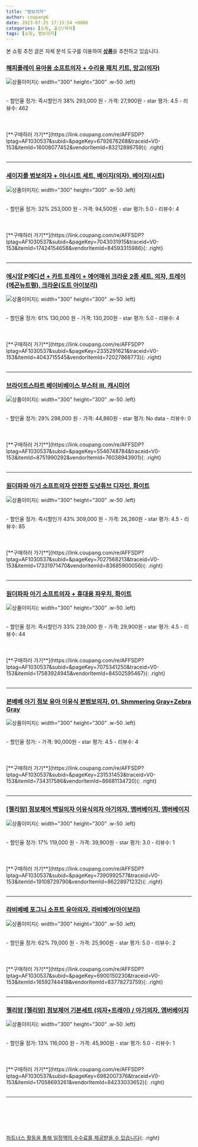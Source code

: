 ```yaml
---
title: "범보의자"
author: coupang6
date: 2023-07-25 17:15:54 +0800
categories: [쇼핑, 출산/육아]
tags: [쇼핑, 범보의자]
---
```


본 쇼핑 추천 글은 자체 분석 도구를 이용하여 [**상품**](https://link.coupang.com/a/bao1ui)을 추천하고 있습니다.

### [해피플레이 유아용 소프트의자 + 수리용 패치 키트, 망고(의자)](https://link.coupang.com/re/AFFSDP?lptag=AF1030537&subid=&pageKey=6792676268&traceid=V0-153&itemId=16008077452&vendorItemId=83212886759)

![상품이미지](https://thumbnail10.coupangcdn.com/thumbnails/remote/230x230ex/image/retail/images/7888233527251412-b1587c56-9169-4497-8580-74e3df5e495b.jpg){: width="300" height="300" .w-50 .left}


<br>
- 할인율 정가: 즉시할인가 38%  293,000   원
- 가격: 27,900원
- star 평가: 4.5
- 리뷰수: 462
<br>
<br>
<br>
<br>
[**구매하러 가기**](https://link.coupang.com/re/AFFSDP?lptag=AF1030537&subid=&pageKey=6792676268&traceid=V0-153&itemId=16008077452&vendorItemId=83212886759){: .right}
<br>
<br>

---

### [세이지폴 범보의자 + 이너시트 세트, 베이지(의자), 베이지(시트)](https://link.coupang.com/re/AFFSDP?lptag=AF1030537&subid=&pageKey=7043031915&traceid=V0-153&itemId=17424154658&vendorItemId=84593315986)

![상품이미지](https://thumbnail8.coupangcdn.com/thumbnails/remote/230x230ex/image/rs_quotation_api/tiwlt1ql/a7caabe065ad4397a40a5c935d94aef7.jpg){: width="300" height="300" .w-50 .left}


<br>
- 할인율 정가: 32%  253,000   원
- 가격: 94,500원
- star 평가: 5.0
- 리뷰수: 4
<br>
<br>
<br>
<br>
[**구매하러 가기**](https://link.coupang.com/re/AFFSDP?lptag=AF1030537&subid=&pageKey=7043031915&traceid=V0-153&itemId=17424154658&vendorItemId=84593315986){: .right}
<br>
<br>

---

### [에시앙 P에디션 + 카트 트레이 + 에어매쉬 크라운 2종 세트, 의자, 트레이(에곤뉴트럴), 크라운(도트 아이보리)](https://link.coupang.com/re/AFFSDP?lptag=AF1030537&subid=&pageKey=2335291621&traceid=V0-153&itemId=4043715545&vendorItemId=72027868773)

![상품이미지](https://thumbnail10.coupangcdn.com/thumbnails/remote/230x230ex/image/rs_quotation_api/070d/ae8c9fd04df3230c0b056d323884d76e3c511f477b2b00dd10a0b27ff270.jpg){: width="300" height="300" .w-50 .left}


<br>
- 할인율 정가: 61%  130,000   원
- 가격: 130,200원
- star 평가: 5.0
- 리뷰수: 4
<br>
<br>
<br>
<br>
[**구매하러 가기**](https://link.coupang.com/re/AFFSDP?lptag=AF1030537&subid=&pageKey=2335291621&traceid=V0-153&itemId=4043715545&vendorItemId=72027868773){: .right}
<br>
<br>

---

### [브라이트스타트 베이비베이스 부스터 III, 캐시미어](https://link.coupang.com/re/AFFSDP?lptag=AF1030537&subid=&pageKey=5546748784&traceid=V0-153&itemId=8751990292&vendorItemId=76038943901)

![상품이미지](https://thumbnail6.coupangcdn.com/thumbnails/remote/230x230ex/image/retail/images/819002288883985-7194d8da-608e-4e1b-810e-4c38e1b4c9f0.jpg){: width="300" height="300" .w-50 .left}


<br>
- 할인율 정가: 29%  298,000   원
- 가격: 44,860원
- star 평가: No data
- 리뷰수: 0
<br>
<br>
<br>
<br>
[**구매하러 가기**](https://link.coupang.com/re/AFFSDP?lptag=AF1030537&subid=&pageKey=5546748784&traceid=V0-153&itemId=8751990292&vendorItemId=76038943901){: .right}
<br>
<br>

---

### [원더파파 아기 소프트의자 안전한 도넛튜브 디자인, 화이트](https://link.coupang.com/re/AFFSDP?lptag=AF1030537&subid=&pageKey=7027568213&traceid=V0-153&itemId=17331971470&vendorItemId=83685900056)

![상품이미지](https://thumbnail7.coupangcdn.com/thumbnails/remote/230x230ex/image/retail/images/5131150273902163-2ee614a9-2a55-4343-ac6b-25d712d458fa.jpg){: width="300" height="300" .w-50 .left}


<br>
- 할인율 정가: 즉시할인가 43%  309,000   원
- 가격: 26,260원
- star 평가: 4.5
- 리뷰수: 85
<br>
<br>
<br>
<br>
[**구매하러 가기**](https://link.coupang.com/re/AFFSDP?lptag=AF1030537&subid=&pageKey=7027568213&traceid=V0-153&itemId=17331971470&vendorItemId=83685900056){: .right}
<br>
<br>

---

### [원더파파 아기 소프트의자 + 휴대용 파우치, 화이트](https://link.coupang.com/re/AFFSDP?lptag=AF1030537&subid=&pageKey=7075341250&traceid=V0-153&itemId=17583924945&vendorItemId=84502595467)

![상품이미지](https://thumbnail7.coupangcdn.com/thumbnails/remote/230x230ex/image/retail/images/2975969283431250-36270e81-554c-4430-bbbe-64bba2ebd4ce.jpg){: width="300" height="300" .w-50 .left}


<br>
- 할인율 정가: 즉시할인가 33%  239,000   원
- 가격: 29,900원
- star 평가: 4.5
- 리뷰수: 44
<br>
<br>
<br>
<br>
[**구매하러 가기**](https://link.coupang.com/re/AFFSDP?lptag=AF1030537&subid=&pageKey=7075341250&traceid=V0-153&itemId=17583924945&vendorItemId=84502595467){: .right}
<br>
<br>

---

### [본베베 아기 점보 유아 이유식 본범보의자, 01. Shmmering Gray+Zebra Gray](https://link.coupang.com/re/AFFSDP?lptag=AF1030537&subid=&pageKey=231531453&traceid=V0-153&itemId=734317586&vendorItemId=86681134720)

![상품이미지](https://thumbnail10.coupangcdn.com/thumbnails/remote/230x230ex/image/vendor_inventory/a0e0/d109907dcceb17fef48ac52143fb11ab931057088adba55c9180a5f3ca51.jpg){: width="300" height="300" .w-50 .left}


<br>
- 할인율 정가: 
- 가격: 90,000원
- star 평가: 4.5
- 리뷰수: 4
<br>
<br>
<br>
<br>
[**구매하러 가기**](https://link.coupang.com/re/AFFSDP?lptag=AF1030537&subid=&pageKey=231531453&traceid=V0-153&itemId=734317586&vendorItemId=86681134720){: .right}
<br>
<br>

---

### [[젤리맘] 점보체어 백일의자 이유식의자 아기의자, 앰버베이지, 앰버베이지](https://link.coupang.com/re/AFFSDP?lptag=AF1030537&subid=&pageKey=7390992577&traceid=V0-153&itemId=19108729790&vendorItemId=86228971232)

![상품이미지](https://thumbnail8.coupangcdn.com/thumbnails/remote/230x230ex/image/vendor_inventory/444f/1bcc0bbe0912585e4faa3aa6f243f839dd663d9c0a836311b24a04b89581.jpg){: width="300" height="300" .w-50 .left}


<br>
- 할인율 정가: 17%  119,000   원
- 가격: 39,900원
- star 평가: 3.0
- 리뷰수: 1
<br>
<br>
<br>
<br>
[**구매하러 가기**](https://link.coupang.com/re/AFFSDP?lptag=AF1030537&subid=&pageKey=7390992577&traceid=V0-153&itemId=19108729790&vendorItemId=86228971232){: .right}
<br>
<br>

---

### [라비베베 포그니 소프트 유아의자, 라비베어(아이보리)](https://link.coupang.com/re/AFFSDP?lptag=AF1030537&subid=&pageKey=6900150230&traceid=V0-153&itemId=16592744418&vendorItemId=83778273759)

![상품이미지](https://thumbnail8.coupangcdn.com/thumbnails/remote/230x230ex/image/retail/images/4778015947309769-1007a66d-85cb-42b4-8bf7-477076d3a8b2.jpg){: width="300" height="300" .w-50 .left}


<br>
- 할인율 정가: 62%  79,000   원
- 가격: 25,900원
- star 평가: 5.0
- 리뷰수: 2
<br>
<br>
<br>
<br>
[**구매하러 가기**](https://link.coupang.com/re/AFFSDP?lptag=AF1030537&subid=&pageKey=6900150230&traceid=V0-153&itemId=16592744418&vendorItemId=83778273759){: .right}
<br>
<br>

---

### [젤리맘 [젤리맘] 점보체어 기본세트 (의자+트레이) / 아기의자, 앰버베이지](https://link.coupang.com/re/AFFSDP?lptag=AF1030537&subid=&pageKey=6982007376&traceid=V0-153&itemId=17058693261&vendorItemId=84233033652)

![상품이미지](https://thumbnail6.coupangcdn.com/thumbnails/remote/230x230ex/image/vendor_inventory/41af/6923386e19853536e29dc71252318f8f94fadafd945efb10861f093c0303.jpg){: width="300" height="300" .w-50 .left}


<br>
- 할인율 정가: 13%  116,000   원
- 가격: 45,900원
- star 평가: 5.0
- 리뷰수: 1
<br>
<br>
<br>
<br>
[**구매하러 가기**](https://link.coupang.com/re/AFFSDP?lptag=AF1030537&subid=&pageKey=6982007376&traceid=V0-153&itemId=17058693261&vendorItemId=84233033652){: .right}
<br>
<br>

---
<br><br><br><br><br> [파트너스 활동을 통해 일정액의 수수료를 제공받을 수 있습니다](https://link.coupang.com/a/bao1ui){: .right}